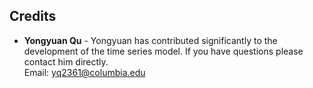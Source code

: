 ## Credits

- **Yongyuan Qu** - Yongyuan has contributed significantly to the development of the time series model. If you have questions please contact him directly. <br>
Email: yq2361@columbia.edu

